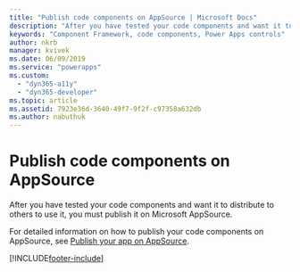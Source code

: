 ```yaml
---
title: "Publish code components on AppSource | Microsoft Docs"
description: "After you have tested your code components and want it to distribute to others to use it, you must publish it on Microsoft AppSource."
keywords: "Component Framework, code components, Power Apps controls"
author: nkrb 
manager: kvivek
ms.date: 06/09/2019
ms.service: "powerapps"
ms.custom:
  - "dyn365-a11y"
  - "dyn365-developer"
ms.topic: article
ms.assetid: 7923e36d-3640-49f7-9f2f-c97358a632db
ms.author: nabuthuk
---
```


# Publish code components on AppSource

After you have tested your code components and want it to distribute to others to use it, you must publish it on Microsoft AppSource.

For detailed information on how to publish your code components on AppSource, see [Publish your app on AppSource](/powerapps/developer/data-platform/publish-app-appsource).



[!INCLUDE[footer-include](../../includes/footer-banner.md)]